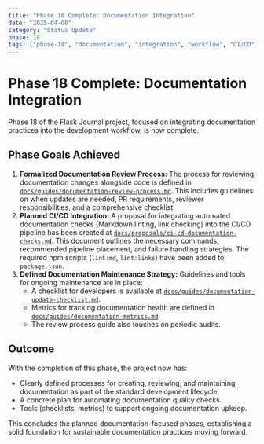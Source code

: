 ```yaml
---
title: "Phase 18 Complete: Documentation Integration"
date: "2025-04-08"
category: "Status Update"
phase: 18
tags: ["phase-18", "documentation", "integration", "workflow", "CI/CD", "review", "metrics", "complete"]
---
```


# Phase 18 Complete: Documentation Integration

Phase 18 of the Flask Journal project, focused on integrating documentation practices into the development workflow, is now complete.

## Phase Goals Achieved

1.  **Formalized Documentation Review Process:** The process for reviewing documentation changes alongside code is defined in [`docs/guides/documentation-review-process.md`](@docs/guides/documentation-review-process.md). This includes guidelines on when updates are needed, PR requirements, reviewer responsibilities, and a comprehensive checklist.
2.  **Planned CI/CD Integration:** A proposal for integrating automated documentation checks (Markdown linting, link checking) into the CI/CD pipeline has been created at [`docs/proposals/ci-cd-documentation-checks.md`](@docs/proposals/ci-cd-documentation-checks.md). This document outlines the necessary commands, recommended pipeline placement, and failure handling strategies. The required npm scripts (`lint:md`, `lint:links`) have been added to `package.json`.
3.  **Defined Documentation Maintenance Strategy:** Guidelines and tools for ongoing maintenance are in place:
    *   A checklist for developers is available at [`docs/guides/documentation-update-checklist.md`](@docs/guides/documentation-update-checklist.md).
    *   Metrics for tracking documentation health are defined in [`docs/guides/documentation-metrics.md`](@docs/guides/documentation-metrics.md).
    *   The review process guide also touches on periodic audits.

## Outcome

With the completion of this phase, the project now has:
*   Clearly defined processes for creating, reviewing, and maintaining documentation as part of the standard development lifecycle.
*   A concrete plan for automating documentation quality checks.
*   Tools (checklists, metrics) to support ongoing documentation upkeep.

This concludes the planned documentation-focused phases, establishing a solid foundation for sustainable documentation practices moving forward.
